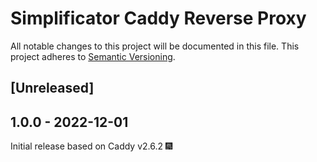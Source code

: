 # Simplificator Caddy Reverse Proxy

All notable changes to this project will be documented in this file.
This project adheres to [Semantic Versioning](http://semver.org/).

## [Unreleased]

## 1.0.0 - 2022-12-01

Initial release based on Caddy v2.6.2 🎆
